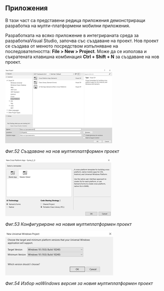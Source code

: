 ## Приложения

В тази част са представени редица приложения демонстриращи разработка на мулти-платформени мобилни приложения.

Разработката на всяко приложение в интегрираната среда за разработкаVisual Studio, започва със създаване на проект. Нов проект се създава от менюто посредством изпълняване на последователността: **File &gt; New &gt; Project**. Може да се използва и съкратената клавишна комбинация **Ctrl + Shift + N** за създаване на нов проект.

![](/chapter2/31.png)

_Фиг.52 Създаване на нов мултиплалтформен проект_

![](/chapter2/32.png)

_Фиг.53 Конфигуриране на новия мултиплатформен проект_

![](/chapter2/33.png)

_Фиг.54 Избор наWindows версия за новия мултиплатформен проект_

